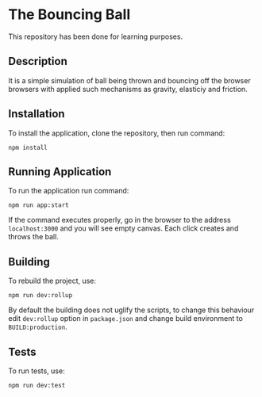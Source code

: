 # The Bouncing Ball

This repository has been done for learning purposes.

## Description

It is a simple simulation of ball being thrown and bouncing off the browser browsers with applied such mechanisms as gravity, elasticiy and friction.

## Installation

To install the application, clone the repository, then run command:

    npm install

## Running Application

To run the application run command:

    npm run app:start

If the command executes properly, go in the browser to the address `localhost:3000` and you will see empty canvas. Each click creates and throws the ball.

## Building

To rebuild the project, use:

    npm run dev:rollup

By default the building does not uglify the scripts, to change this behaviour edit `dev:rollup` option in `package.json` and change build environment to `BUILD:production`.

## Tests

To run tests, use:

    npm run dev:test

